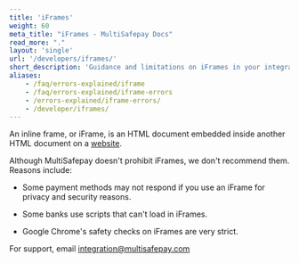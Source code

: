 ```yaml
---
title: 'iFrames'
weight: 60
meta_title: "iFrames - MultiSafepay Docs"
read_more: "."
layout: 'single'
url: '/developers/iframes/'
short_description: 'Guidance and limitations on iFrames in your integration. '
aliases:
    - /faq/errors-explained/iframe
    - /faq/errors-explained/iframe-errors
    - /errors-explained/iframe-errors/
    - /developer/iframes/
---
```

 
An inline frame, or iFrame, is an HTML document embedded inside another HTML document on a [website](/glossaries/multisafepay-glossary/#website). 
 
Although MultiSafepay doesn't prohibit iFrames, we don't recommend them. Reasons include:

- Some payment methods may not respond if you use an iFrame for privacy and security reasons.
 
- Some banks use scripts that can't load in iFrames. 

- Google Chrome's safety checks on iFrames are very strict.

For support, email <integration@multisafepay.com>
 
